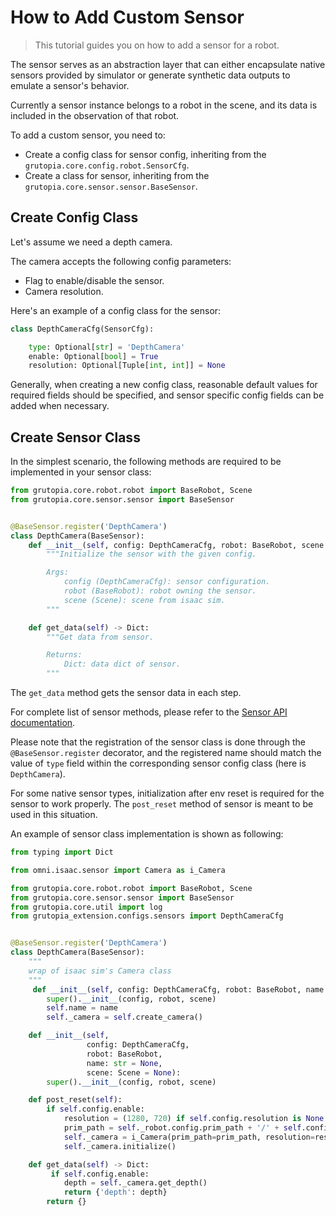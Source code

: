 # How to Add Custom Sensor

> This tutorial guides you on how to add a sensor for a robot.

The sensor serves as an abstraction layer that can either encapsulate native sensors provided by simulator or generate synthetic data outputs to emulate a sensor's behavior.

Currently a sensor instance belongs to a robot in the scene, and its data is included in the observation of that robot.

To add a custom sensor, you need to:
- Create a config class for sensor config, inheriting from the `grutopia.core.config.robot.SensorCfg`.
- Create a class for sensor, inheriting from the `grutopia.core.sensor.sensor.BaseSensor`.

## Create Config Class

Let's assume we need a depth camera.

The camera accepts the following config parameters:

- Flag to enable/disable the sensor.
- Camera resolution.

Here's an example of a config class for the sensor:

```Python
class DepthCameraCfg(SensorCfg):

    type: Optional[str] = 'DepthCamera'
    enable: Optional[bool] = True
    resolution: Optional[Tuple[int, int]] = None
```

Generally, when creating a new config class, reasonable default values for required fields should be specified, and sensor specific config fields can be added when necessary.

## Create Sensor Class

In the simplest scenario, the following methods are required to be implemented in your sensor class:

```python
from grutopia.core.robot.robot import BaseRobot, Scene
from grutopia.core.sensor.sensor import BaseSensor


@BaseSensor.register('DepthCamera')
class DepthCamera(BaseSensor):
    def __init__(self, config: DepthCameraCfg, robot: BaseRobot, scene: Scene):
        """Initialize the sensor with the given config.

        Args:
            config (DepthCameraCfg): sensor configuration.
            robot (BaseRobot): robot owning the sensor.
            scene (Scene): scene from isaac sim.
        """

    def get_data(self) -> Dict:
        """Get data from sensor.

        Returns:
            Dict: data dict of sensor.
        """
```

The `get_data` method gets the sensor data in each step.

For complete list of sensor methods, please refer to the [Sensor API documentation](../../api/robot.rst#module-grutopia.core.robot.sensor).

Please note that the registration of the sensor class is done through the `@BaseSensor.register` decorator, and the registered name should match the value of `type` field within the corresponding sensor config class (here is `DepthCamera`).

For some native sensor types, initialization after env reset is required for the sensor to work properly. The `post_reset` method of sensor is meant to be used in this situation.

An example of sensor class implementation is shown as following:

```python
from typing import Dict

from omni.isaac.sensor import Camera as i_Camera

from grutopia.core.robot.robot import BaseRobot, Scene
from grutopia.core.sensor.sensor import BaseSensor
from grutopia.core.util import log
from grutopia_extension.configs.sensors import DepthCameraCfg


@BaseSensor.register('DepthCamera')
class DepthCamera(BaseSensor):
    """
    wrap of isaac sim's Camera class
    """
     def __init__(self, config: DepthCameraCfg, robot: BaseRobot, name: str = None, scene: Scene = None):
        super().__init__(config, robot, scene)
        self.name = name
        self._camera = self.create_camera()

    def __init__(self,
                 config: DepthCameraCfg,
                 robot: BaseRobot,
                 name: str = None,
                 scene: Scene = None):
        super().__init__(config, robot, scene)

    def post_reset(self):
        if self.config.enable:
            resolution = (1280, 720) if self.config.resolution is None else self.config.resolution
            prim_path = self._robot.config.prim_path + '/' + self.config.prim_path
            self._camera = i_Camera(prim_path=prim_path, resolution=resolution)
            self._camera.initialize()

    def get_data(self) -> Dict:
         if self.config.enable:
            depth = self._camera.get_depth()
            return {'depth': depth}
        return {}
```
